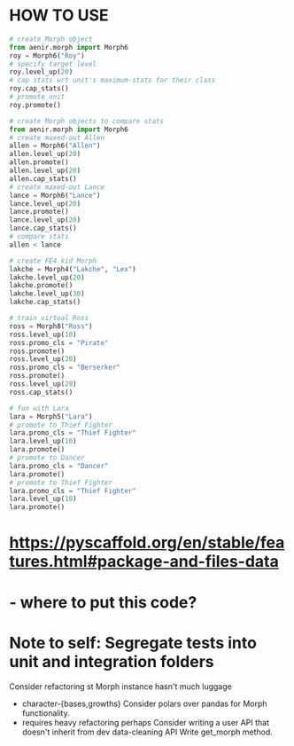 HOW TO USE
==========
```python
# create Morph object
from aenir.morph import Morph6
roy = Morph6("Roy")
# specify target level
roy.level_up(20)
# cap stats wrt unit's maximum-stats for their class
roy.cap_stats()
# promote unit
roy.promote()
```

```python
# create Morph objects to compare stats
from aenir.morph import Morph6
# create maxed-out Allen
allen = Morph6("Allen")
allen.level_up(20)
allen.promote()
allen.level_up(20)
allen.cap_stats()
# create maxed-out Lance
lance = Morph6("Lance")
lance.level_up(20)
lance.promote()
lance.level_up(20)
lance.cap_stats()
# compare stats
allen < lance
```

```python
# create FE4 kid Morph
lakche = Morph4("Lakche", "Lex")
lakche.level_up(20)
lakche.promote()
lakche.level_up(30)
lakche.cap_stats()
```

```python
# train virtual Ross
ross = Morph8("Ross")
ross.level_up(10)
ross.promo_cls = "Pirate"
ross.promote()
ross.level_up(20)
ross.promo_cls = "Berserker"
ross.promote()
ross.level_up(20)
ross.cap_stats()
```

```python
# fun with Lara
lara = Morph5("Lara")
# promote to Thief Fighter
lara.promo_cls = "Thief Fighter"
lara.level_up(10)
lara.promote()
# promote to Dancer
lara.promo_cls = "Dancer"
lara.promote()
# promote to Thief Fighter
lara.promo_cls = "Thief Fighter"
lara.level_up(10)
lara.promote()
```

# https://pyscaffold.org/en/stable/features.html#package-and-files-data
# - where to put this code?
# Note to self: Segregate tests into unit and integration folders

Consider refactoring st Morph instance hasn't much luggage
- character-{bases,growths}
Consider polars over pandas for Morph functionality.
- requires heavy refactoring perhaps
Consider writing a user API that doesn't inherit from dev data-cleaning API
Write get_morph method.
